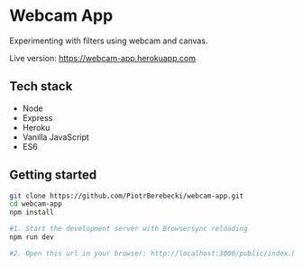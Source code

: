 # Webcam App

Experimenting with filters using webcam and canvas.

Live version: https://webcam-app.herokuapp.com

## Tech stack
* Node
* Express
* Heroku
* Vanilla JavaScript
* ES6

## Getting started

```sh
git clone https://github.com/PiotrBerebecki/webcam-app.git
cd webcam-app
npm install

#1. Start the development server with Browsersync reloading
npm run dev

#2. Open this url in your browser: http://localhost:3000/public/index.html
```
